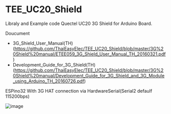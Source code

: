 # TEE_UC20_Shield
Libraly and Example code Quectel UC20 3G Shield for Arduino Board.

Doucument
- 3G_Shield_User_Manual(TH) (https://github.com/ThaiEasyElec/TEE_UC20_Shield/blob/master/3G%20Shield%20manual/ETEE059_3G_Shield_User_Manual_TH_20160321.pdf)
- Development_Guide_for_3G_Shield(TH) (https://github.com/ThaiEasyElec/TEE_UC20_Shield/blob/master/3G%20Shield%20manual/Development_Guide_for_3G_Shield_and_3G_Module_using_Arduino_TH_20160726.pdf)


ESPino32 With 3G HAT connection via HardwareSerial(Serial2 defaulf 115200bps) 


![image](https://user-images.githubusercontent.com/33049022/105818151-1fc5af80-5fe9-11eb-9f62-19f5381bced5.png)
